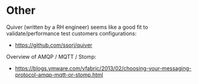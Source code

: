 # Other
Quiver (written by a RH engineer) seems like a good fit to validate/performance test customers configurations:
- https://github.com/ssorj/quiver

Overview of AMQP / MQTT / Stomp:
- https://blogs.vmware.com/vfabric/2013/02/choosing-your-messaging-protocol-amqp-mqtt-or-stomp.html
